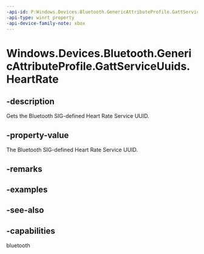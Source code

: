 ```yaml
---
-api-id: P:Windows.Devices.Bluetooth.GenericAttributeProfile.GattServiceUuids.HeartRate
-api-type: winrt property
-api-device-family-note: xbox
---
```


<!-- Property syntax
public System.Guid HeartRate { get; }
-->

# Windows.Devices.Bluetooth.GenericAttributeProfile.GattServiceUuids.HeartRate

## -description
Gets the Bluetooth SIG-defined Heart Rate Service UUID.

## -property-value
The Bluetooth SIG-defined Heart Rate Service UUID.

## -remarks

## -examples

## -see-also

## -capabilities
bluetooth
